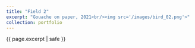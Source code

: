 ```yaml
---
title: "Field 2"
excerpt: "Gouache on paper, 2021<br/><img src='/images/bird_02.png'>"
collection: portfolio
---
```

{{ page.excerpt | safe }}
